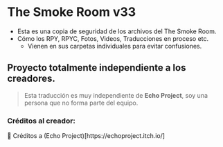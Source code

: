# The Smoke Room v33

- Esta es una copia de seguridad de los archivos del The Smoke Room.
- Cómo los RPY, RPYC, Fotos,  Videos, Traducciones en proceso etc.
    - Vienen  en sus carpetas individuales para evitar confusiones.

## Proyecto totalmente independiente a los creadores.

> Esta traducción es muy independiente de **Echo Project**, soy una persona que no forma parte del equipo.
> 

### Créditos al creador:

<aside>
📖 Créditos a (Echo Project)[https://echoproject.itch.io/]
</aside>